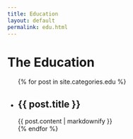 ```yaml
---
title: Education
layout: default
permalink: edu.html
---
```

<h1 class="page-heading">The Education</h1>
<ul class="post-list">
  {% for post in site.categories.edu %}
  <li>
  <h2>
  {{ post.title }}
  </h2>
  {{ post.content | markdownify }}
  </li>
  {% endfor %}
</ul>
